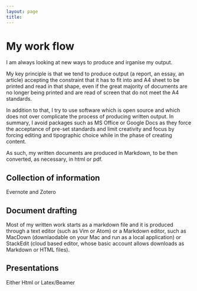 ```yaml
---
layout: page
title:
---
```



# My work flow

I am always looking at new ways to produce and irganise my output.

My key principle is that we tend to produce output (a report, an essay, an article) accepting the constraint that it has to fit into and A4 sheet to be printed and read in that shape, even if the great majority of documents are no longer being printed and are read of screen that do not meet the A4 standards.

In addition to that, I try to use software which is open source and which does not over complicate the process of producing written output. In summary, I avoid packages such as MS Office or Google Docs as they force the acceptance of pre-set standards and limit creativity and focus by forcing editing and tipographic choice
while in the phase of creating content.

As such, my written documents are produced in Markdown, to be then converted, as necessary, in html or pdf.

## Collection of information

Evernote and Zotero

## Document drafting

Most of my written work starts as a markdown file and it is produced through a text editor (such as Vim or Atom) or a Markdown editor, such as MacDown (downlaodable on your Mac and run as a local application) or StackEdit (cloud based editor, whose basic account allows downloads as Markdown or HTML files).




## Presentations

Either Html or Latex/Beamer
